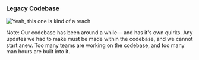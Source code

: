 ### Legacy Codebase

![Yeah, this one is kind of a reach](https://iamcarrico.github.io/the-wild-west-of-media-performance/resources/images/constraints/legacy.gif)

Note: Our codebase has been around a while— and has it's own quirks. Any updates we had to make must be made within the codebase, and we cannot start anew. Too many teams are working on the codebase, and too many man hours are built into it.
